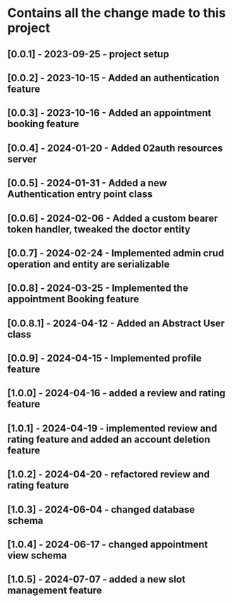 # Contains all the change made to this project


## [0.0.1] - 2023-09-25 - project setup
## [0.0.2] - 2023-10-15 - Added an authentication feature
## [0.0.3] - 2023-10-16 - Added an appointment booking feature
## [0.0.4] - 2024-01-20 - Added 02auth resources server
## [0.0.5] - 2024-01-31 - Added a new Authentication entry point class
## [0.0.6] - 2024-02-06 - Added a custom bearer token handler, tweaked the doctor entity
## [0.0.7] - 2024-02-24 - Implemented admin crud operation and entity are serializable
## [0.0.8] - 2024-03-25 - Implemented the appointment Booking feature
## [0.0.8.1] - 2024-04-12 - Added an Abstract User class
## [0.0.9] - 2024-04-15 - Implemented profile feature
## [1.0.0] - 2024-04-16 - added a review and rating feature
## [1.0.1] - 2024-04-19 - implemented review and rating feature and added an account deletion feature
## [1.0.2] - 2024-04-20 - refactored review and rating feature
## [1.0.3] - 2024-06-04 - changed database schema
## [1.0.4] - 2024-06-17 - changed appointment view schema
## [1.0.5] - 2024-07-07 - added a new slot management feature
